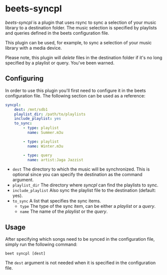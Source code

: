 beets-syncpl
============

*beets-syncpl* is a plugin that uses rsync to sync a selection of your music
library to a destination folder. The music selection is specified by playlists
and queries defined in the beets configuration file.

This plugin can be used, for example, to sync a selection of your music library
with a media device.

Please note, this plugin will *delete* files in the destination folder if it's
no long specified by a playlist or query. You've been warned.

Configuring
-----------

In order to use this plugin you'll first need to configure it in the beets
configuration file. The following section can be used as a reference:

```yaml
syncpl:
    dest: /mnt/sdb1
    playlist_dir: /path/to/playlists
    include_playlist: yes
    to_sync:
        - type: playlist
          name: Summer.m3u

        - type: playlist
          name: Winter.m3u

        - type: query
          name: artist:Jaga Jazzist
```

* `dest` The directory to which the music will be synchronized. This
  is optional since you can specify the destination as the command argument.
* `playlist_dir` The directory where *syncpl* can find the playlists to sync.
* `include_playlist` Also sync the playlist file to the destination (default:
  yes).
* `to_sync` A list that specifies the sync items.
    * `type` The type of the sync item, can be either a *playlist* or a *query*.
    * `name` The name of the *playlist* or the *query*.

Usage
-----

After specifying which songs need to be synced in the configuration file, simply
run the following command:

```
beet syncpl [dest]
```

The `dest` argument is not needed when it is specified in the configuration
file.
